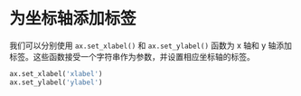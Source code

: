 # 为坐标轴添加标签

我们可以分别使用 `ax.set_xlabel()` 和 `ax.set_ylabel()` 函数为 x 轴和 y 轴添加标签。这些函数接受一个字符串作为参数，并设置相应坐标轴的标签。

```python
ax.set_xlabel('xlabel')
ax.set_ylabel('ylabel')
```
